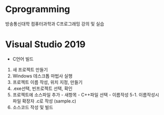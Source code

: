 # Cprogramming
방송통신대학 컴퓨터과학과 C프로그래밍 강의 및 실습

# Visual Studio 2019
- C언어 빌드
1. 새 프로젝트 만들기
2. Windows 데스크톱 마법사 실행
3. 프로젝트 이름 작성, 위치 지정, 만들기
4. .exe선택, 빈프로젝트 선택, 확인
5. 프로젝트에 소스파일 추가 - 새항목 - C++파일 선택 - 이름작성
5-1. 이름작성시 파일 확장자 .c로 작성 (sample.c)
6. 소스코드 작성 및 빌드
